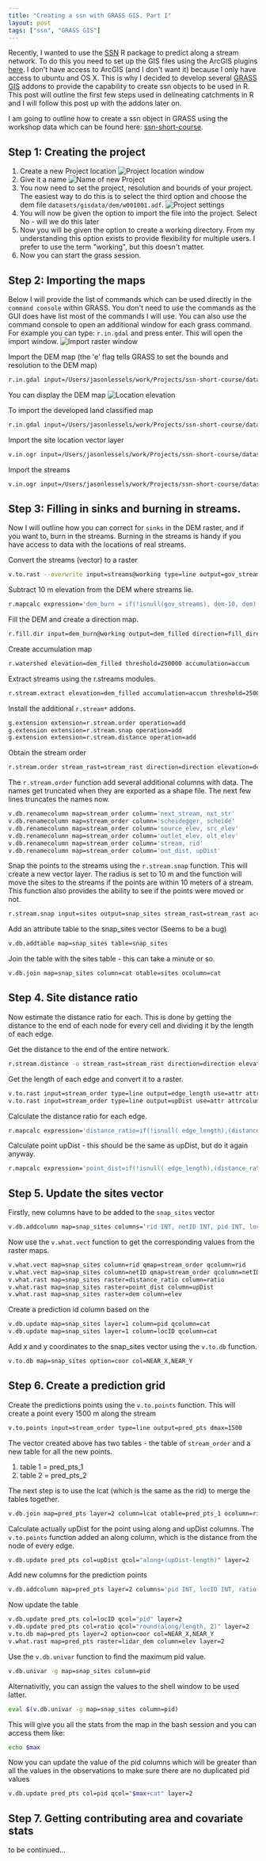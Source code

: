```yaml
---
title: "Creating a ssn with GRASS GIS. Part I"
layout: post
tags: ["ssn", "GRASS GIS"]
---
```


Recently, I wanted to use the [SSN](http://cran.r-project.org/web/packages/SSN/index.html) R package to predict along a stream network. To do this you need to set up the GIS files using the ArcGIS plugins [here](http://www.fs.fed.us/rm/boise/AWAE/projects/SSN_STARS/software_data.html#software). I don't have access to ArcGIS (and I don't want it) because I only have access to ubuntu and OS X. This is why I decided to develop several [GRASS GIS](http://grass.osgeo.org/) addons to provide the capability to create ssn objects to be used in R. This post will outline the first few steps used in delineating catchments in R and I will follow this post up with the addons later on. 

I am going to outline how to create a ssn object in GRASS using the workshop data which can be found here: [ssn-short-course](https://github.com/jayverhoef/ssn-short-course).

## Step 1: Creating the project 
1. Create a new Project location
![Project location window](/figures/2015-03-17-grassssn.md/fig1.tiff) 
2. Give it a name
![Name of new Project](/figures/2015-03-17-grassssn.md/fig2.tiff)
3. You now need to set the project, resolution and bounds of your project. The easiest way to do this is to select the third option and choose the dem file `datasets/gisdata/dem/w001001.adf`.
![Project settings](/figures/2015-03-17-grassssn.md/fig3.tiff)
4. You will now be given the option to import the file into the project. Select No - will we do this later 
5. Now you will be given the option to create a working directory. From my understanding this option exists to provide flexibility for multiple users. I prefer to use the term "working", but this doesn't matter.
6. Now you can start the grass session.

## Step 2: Importing the maps 
Below I will provide the list of commands which can be used directly in the `command console` within GRASS. You don't need to use the commands as the GUI does have list most of the commands I will use. You can also use the command console to open an additional window for each grass command. For example you can type: `r.in.gdal` and press enter. This will open the import window.
![Import raster window](/figures/2015-03-17-grassssn.md/fig4.tiff)

Import the DEM map (the 'e' flag tells GRASS to set the bounds and resolution to the DEM map)

```bash
r.in.gdal input=/Users/jasonlessels/work/Projects/ssn-short-course/datasets/gisdata/dem/w001001.adf output=dem -e
```

You can display the DEM map 
![Location elevation](/figures/2015-03-17-grassssn.md/fig4.tiff)

To import the developed land classified map

```bash
r.in.gdal input=/Users/jasonlessels/work/Projects/ssn-short-course/datasets/gisdata/developd/w001001.adf output=developed
```

Import the site location vector layer

```bash
v.in.ogr input=/Users/jasonlessels/work/Projects/ssn-short-course/datasets/gisdata/sub_sites.shp layer=sub_sites output=sites
```

Import the streams

```bash
v.in.ogr input=/Users/jasonlessels/work/Projects/ssn-short-course/datasets/gisdata/streams.shp layer=streams output=streams
```


## Step 3: Filling in sinks and burning in streams. 
Now I will outline how you can correct for `sinks` in the DEM raster, and if you want to, burn in the streams. Burning in the streams is handy if you have access to data with the locations of real streams. 

Convert the streams (vector) to a raster

```bash
v.to.rast --overwrite input=streams@working type=line output=gov_streams use=cat
```

Subtract 10 m elevation from the DEM where streams lie. 

```bash
r.mapcalc expression='dem_burn = if(!isnull(gov_streams), dem-10, dem)'           
```

Fill the DEM and create a direction map. 

```bash
r.fill.dir input=dem_burn@working output=dem_filled direction=fill_direction         
```

Create accumulation map

```bash
r.watershed elevation=dem_filled threshold=250000 accumulation=accum            
```

Extract streams using the r.streams modules. 

```bash
r.stream.extract elevation=dem_filled accumulation=accum threshold=2500 stream_rast=stream_rast stream_vect=stream_vect direction=direction
```

Install the additional `r.stream*` addons.

```bash
g.extension extension=r.stream.order operation=add
g.extension extension=r.stream.snap operation=add
g.extension extension=r.stream.distance operation=add
```

Obtain the stream order

```bash
r.stream.order stream_rast=stream_rast direction=direction elevation=dem_filled accumulation=accum stream_vect=stream_order
```

The `r.stream.order` function add several additional columns with data. The names get truncated when they are exported as a shape file. The next few lines truncates the names now. 

```bash
v.db.renamecolumn map=stream_order column='next_stream, nxt_str'
v.db.renamecolumn map=stream_order column='scheidegger, scheide'
v.db.renamecolumn map=stream_order column='source_elev, src_elev'
v.db.renamecolumn map=stream_order column='outlet_elev, olt_elev'
v.db.renamecolumn map=stream_order column='stream, rid'
v.db.renamecolumn map=stream_order column='out_dist, upDist'
```



Snap the points to the streams using the `r.stream.snap` function. This will create a new vector layer. The radius is set to 10 m and the function will move the sites to the streams if the points are within 10 meters of a stream. This function also provides the ability to see if the points were moved or not.

```bash
r.stream.snap input=sites output=snap_sites stream_rast=stream_rast accumulation=accum radius=10
```

Add an attribute table to the snap_sites vector (Seems to be a bug)

```bash
v.db.addtable map=snap_sites table=snap_sites
```

Join the table with the sites table - this can take a minute or so. 

```bash
v.db.join map=snap_sites column=cat otable=sites ocolumn=cat            
```

## Step 4. Site distance ratio
Now estimate the distance ratio for each. This is done by getting the distance to the end of each node for every cell and dividing it by the length of each edge. 

Get the distance to the end of the entire network.

```bash
r.stream.distance -o stream_rast=stream_rast direction=direction elevation=dem_filled method=downstream distance=distance
```

Get the length of each edge and convert it to a raster. 

```bash
v.to.rast input=stream_order type=line output=edge_length use=attr attrcolumn=length
v.to.rast input=stream_order type=line output=upDist use=attr attrcolumn=upDist
```

Calculate the distance ratio for each edge.

```bash
r.mapcalc expression='distance_ratio=if(!isnull( edge_length),(distance - (upDist-edge_length))/edge_length , null())'
```

Calculate point upDist - this should be the same as upDist, but do it again anyway.

```bash
r.mapcalc expression='point_dist=if(!isnull( edge_length),(distance_ratio*edge_length)+(upDist-edge_length) , null())'
```

## Step 5. Update the sites vector

Firstly, new columns have to be added to the `snap_sites` vector

```bash
v.db.addcolumn map=snap_sites columns='rid INT, netID INT, pid INT, locID INT, ratio double precision, NEAR_X double precision, NEAR_Y double precision, upDist double precision, elev double precision'
```

Now use the `v.what.vect` function to get the corresponding values from the raster maps.

```bash
v.what.vect map=snap_sites column=rid qmap=stream_order qcolumn=rid
v.what.vect map=snap_sites column=netID qmap=stream_order qcolumn=netID
v.what.rast map=snap_sites raster=distance_ratio column=ratio
v.what.rast map=snap_sites raster=point_dist column=upDist
v.what.rast map=snap_sites raster=dem column=elev
```

Create a prediction id column based on the 

```bash
v.db.update map=snap_sites layer=1 column=pid qcolumn=cat
v.db.update map=snap_sites layer=1 column=locID qcolumn=cat
```

Add x and y coordinates to the snap_sites vector using the `v.to.db` function.

```bash
v.to.db map=snap_sites option=coor col=NEAR_X,NEAR_Y
```


## Step 6. Create a prediction grid

Create the predictions points using the `v.to.points` function. This will create a point every 1500 m along the stream

```bash
v.to.points input=stream_order type=line output=pred_pts dmax=1500
```

The vector created above has two tables - the table of `stream_order` and a new table for all the new points.
  1. table 1 = pred\_pts\_1
  2. table 2 = pred\_pts\_2

The next step is to use the lcat (which is the same as the rid) to merge the tables together.

```bash
v.db.join map=pred_pts layer=2 column=lcat otable=pred_pts_1 ocolumn=rid scolumns=rid,length,upDist,netID
```

Calculate actually upDist for the point using along and upDist columns. The `v.to.points` function added an along column, which is the distance from the node of every edge.

```bash
v.db.update pred_pts col=upDist qcol="along+(upDist-length)" layer=2
```

Add new columns for the prediction points

```bash
v.db.addcolumn map=pred_pts layer=2 columns='pid INT, locID INT, ratio double precision, NEAR_X double precision, NEAR_Y double precision, elev double precision'
```

Now update the table

```bash
v.db.update pred_pts col=locID qcol="pid" layer=2
v.db.update pred_pts col=ratio qcol="round(along/length, 2)" layer=2
v.to.db map=pred_pts layer=2 option=coor col=NEAR_X,NEAR_Y
v.what.rast map=pred_pts raster=lidar_dem column=elev layer=2
```

Use the `v.db.univar` function to find the maximum pid value.

```bash
v.db.univar -g map=snap_sites column=pid
```

Alternativitly, you can assign the values to the shell window to be used latter.

```bash
eval $(v.db.univar -g map=snap_sites column=pid)
```

This will give you all the stats from the map in the bash session and you can access them like:

```bash
echo $max
```

Now you can update the value of the pid columns which will be greater than all the values in the observations to make sure there are no duplicated pid values

```bash
v.db.update pred_pts col=pid qcol="$max+cat" layer=2
```

## Step 7. Getting contributing area and covariate stats

to be continued...






